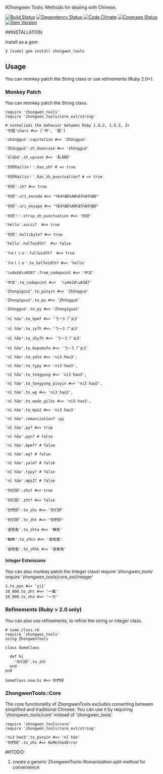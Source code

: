 #Zhongwen Tools:
Methods for dealing with Chinese.

[![Build
Status](https://travis-ci.org/stevendaniels/zhongwen_tools.png?branch=master)](https://travis-ci.org/stevendaniels/zhongwen_tools) [![Dependency Status](https://gemnasium.com/stevendaniels/zhongwen_tools.png)](https://gemnasium.com/stevendaniels/zhongwen_tools) [![Code Climate](https://codeclimate.com/github/stevendaniels/zhongwen_tools.png)](https://codeclimate.com/github/stevendaniels/zhongwen_tools) [![Coverage Status](https://coveralls.io/repos/stevendaniels/zhongwen_tools/badge.png)](https://coveralls.io/r/stevendaniels/zhongwen_tools)
[![Gem Version](https://badge.fury.io/rb/zhongwen_tools.png)](http://badge.fury.io/rb/zhongwen_tools)

##INSTALLATION

Install as a gem

    $ [sudo] gem install zhongwen_tools


## Usage

You can monkey patch the String class or use refinements (Ruby 2.0+).

### Monkey Patch

You can monkey patch the String class.

    require 'zhongwen_tools'
    require 'zhongwen_tools/core_ext/string'

    # normalizes the behavior between Ruby 1.9.2, 1.9.3, 2+
    '中国'chars #=> ['中', '国']

    'zhōngguó'.capitalize #=> 'Zhōngguó'

    'Zhōngguó'.zh_downcase #=> 'zhōngguó'

    'ālābó'.zh_upcase #=> 'ĀLĀBÓ'

    '你好Kailin！'.has_zh? # => true

    '你好Kailin！'.has_zh_punctuation? # => true

    '你好'.zh? #=> true

    '你好'.uri_encode #=> "%E4%BD%A0%E5%A5%BD"

    '你好'.uri_escape #=> "%E4%BD%A0%E5%A5%BD"

    '你好！'.strip_zh_punctuation #=> '你好'

    'hello'.ascii?  #=> true

    '你好'.multibyte? #=> true

    'hello'.halfwidth?  #=> false

    'ｈeｌｌｏ'.fullwidth?  #=> true

    'ｈeｌｌｏ'.to_halfwidth? #=> 'hello'

    '\u4e2d\u6587'.from_codepoint #=> '中文'

    '中文'.to_codepoint #=>  '\u4e2d\u6587'

    'Zhong1guo2'.to_pinyin #=> 'Zhōngguó'

    'Zhong1guo2'.to_py #=> 'Zhōngguó'

    'Zhōngguó'.to_py #=> 'Zhong1guo2'

    'nǐ hǎo'.to_bpmf #=> 'ㄋㄧ3 ㄏㄠ3'

    'nǐ hǎo'.to_zyfh #=> 'ㄋㄧ3 ㄏㄠ3'

    'nǐ hǎo'.to_zhyfh #=> 'ㄋㄧ3 ㄏㄠ3'

    'nǐ hǎo'.to_bopomofo #=> 'ㄋㄧ3 ㄏㄠ3'

    'nǐ hǎo'.to_yale #=> 'ni3 hau3',

    'nǐ hǎo'.to_typy #=> 'ni3 hao3',

    'nǐ hǎo'.to_tongyong #=> 'ni3 hao3',

    'nǐ hǎo'.to_tongyong_pinyin #=> 'ni3 hao3',

    'nǐ hǎo'.to_wg #=> 'ni3 hao3',

    'nǐ hǎo'.to_wade_giles #=> 'ni3 hao3',

    'nǐ hǎo'.to_mps2 #=> 'ni3 hau3'

    'nǐ hǎo'.romanization? :py

    'nǐ hǎo'.py? #=> true

    'nǐ hǎo'.pyn? # false

    'nǐ hǎo'.bpmf? # false

    'nǐ hǎo'.wg? # false

    'nǐ hǎo'.yale? # false

    'nǐ hǎo'.typy? # false

    'nǐ hǎo'.mps2? # false

    '你们好'.zhs? #=> true

    '你们好'.zht? #=> false

    '你們好'.to_zhs #=> '你们好'

    '你们好'.to_zht #=> '你們好'

    '金枪鱼'.to_zhtw #=> '鮪魚'

    '鮪魚'.to_zhcn #=> '金枪鱼'

    '金枪鱼'.to_zhhk #=> '吞拿魚'


#### Integer Extensions

You can also monkey patch the Integer class!
    require 'zhongwen_tools'
    require 'zhongwen_tools/core_ext/integer'

    1.to_pyn #=> 'yi1'
    10_000.to_zht #=> '一萬'
    10_000.to_zhs #=> '一万'

### Refinements (Ruby > 2.0 only)

You can also use refinements, to refine the string or integer class.

    # some_class.rb
    require 'zhongwen_tools'
    using ZhongwenTools

    class SomeClass

      def hi
        '你们好'.to_zht
      end
    end

    SomeClass.new.hi #=> 你們好

### ZhongwenTools::Core

The core functionality of ZhongwenTools excludes converting between
simplified and traditional Chinese. You can use it by requiring
'zhongwen_tools/core' instead of 'zhongwen_tools'

    require 'zhongwen_tools/core' 
    require 'zhongwen_tools/core_ext/string'

    'ni3 hao3'.to_pinyin #=> 'nǐ hǎo'
    '你們好'.to_zhs #=> NoMethodError

##TODO:
 1. create a generic ZhongwenTools::Romanization.split method for convenience
